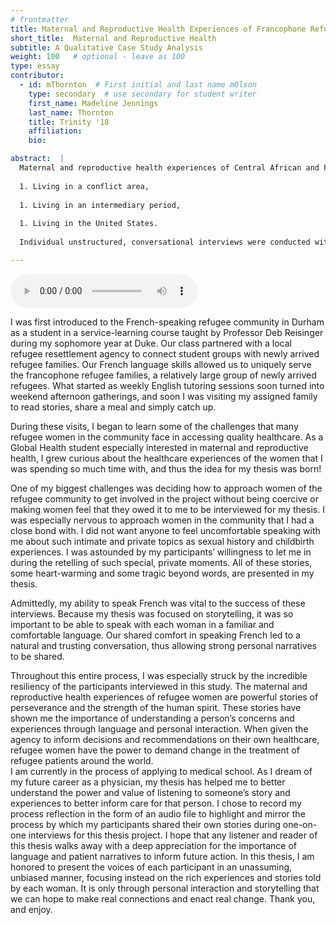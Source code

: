 ```yaml
---
# frontmatter
title: Maternal and Reproductive Health Experiences of Francophone Refugee Women Living in Durham, NC
short_title:  Maternal and Reproductive Health
subtitle: A Qualitative Case Study Analysis
weight: 100   # optional - leave as 100
type: essay
contributor:
  - id: mThornton  # First initial and last name mOlson
    type: secondary  # use secondary for student writer
    first_name: Madeline Jennings 
    last_name: Thornton
    title: Trinity '18
    affiliation: 
    bio: 

abstract:  |
  Maternal and reproductive health experiences of Central African and French-speaking refugee populations in the United States have not been well studied, despite the fact that the United States has resettled 50,000 Congolese refugee during a recent 5-year period. This quantitative case study analysis was conducted to fill a gap in the literature on the health of French-speaking refugee women by qualitatively examining their experiences with maternal and reproductive healthcare across their life course. In addition to presenting the experiences of each participant, this study aims to give voice to an often ignored population of refugee women and to provide agency to each participant to share her story. Although each refugee follows a unique path, the participants in this study all followed a general life course pattern. The experiences of each participant in this study were analyzed and categorized according to the following life course pattern: 
  
  1. Living in a conflict area,
  
  1. Living in an intermediary period,
  
  1. Living in the United States. 
  
  Individual unstructured, conversational interviews were conducted with five French-speaking refugee women recruited through a snowball sample. Interviews were conducted in French in the participant’s home using an interview guide that included questions on general healthcare experiences, maternal and obstetric care and family planning history throughout each stage of the life course. Interviews were audio-recorded and transcribed. Analytic memos were created to identify emerging themes. The general healthcare experiences, as well as maternal and reproductive healthcare experiences, of each participant were discussed in the context of each stage of the life course. This thesis expands upon emerging themes from conversations with participants related to religion, abortion and family planning. Furthermore, this thesis discusses and analyzes the implications and importance of this research at a personal, statewide, national and international level. 

---
```


<audio controls>
  <source src="" type="audio/mpeg">
Your browser does not support the audio element.
</audio>   


I was first introduced to the French-speaking refugee community in Durham as a student in a service-learning course taught by Professor Deb Reisinger during my sophomore year at Duke. Our class partnered with a local refugee resettlement agency to connect student groups with newly arrived refugee families. Our French language skills allowed us to uniquely serve the francophone refugee families, a relatively large group of newly arrived refugees. What started as weekly English tutoring sessions soon turned into weekend afternoon gatherings, and soon I was visiting my assigned family to read stories, share a meal and simply catch up. 

During these visits, I began to learn some of the challenges that many refugee women in the community face in accessing quality healthcare. As a Global Health student especially interested in maternal and reproductive health, I grew curious about the healthcare experiences of the women that I was spending so much time with, and thus the idea for my thesis was born! 

One of my biggest challenges was deciding how to approach women of the refugee community to get involved in the project without being coercive or making women feel that they owed it to me to be interviewed for my thesis. I was especially nervous to approach women in the community that I had a close bond with. I did not want anyone to feel uncomfortable speaking with me about such intimate and private topics as sexual history and childbirth experiences. I was astounded by my participants’ willingness to let me in during the retelling of such special, private moments. All of these stories, some heart-warming and some tragic beyond words, are presented in my thesis. 

Admittedly, my ability to speak French was vital to the success of these interviews. Because my thesis was focused on storytelling, it was so important to be able to speak with each woman in a familiar and comfortable language. Our shared comfort in speaking French led to a natural and trusting conversation, thus allowing strong personal narratives to be shared.    

Throughout this entire process, I was especially struck by the incredible resiliency of the participants interviewed in this study. The maternal and reproductive health experiences of refugee women are powerful stories of perseverance and the strength of the human spirit. These stories have shown me the importance of understanding a person’s concerns and experiences through language and personal interaction. When given the agency to inform decisions and recommendations on their own healthcare, refugee women have the power to demand change in the treatment of refugee patients around the world.  
I am currently in the process of applying to medical school. As I dream of my future career as a physician, my thesis has helped me to better understand the power and value of listening to someone’s story and experiences to better inform care for that person. 
I chose to record my process reflection in the form of an audio file to highlight and mirror the process by which my participants shared their own stories during one-on-one interviews for this thesis project. I hope that any listener and reader of this thesis walks away with a deep appreciation for the importance of language and patient narratives to inform future action. In this thesis, I am honored to present the voices of each participant in an unassuming, unbiased manner, focusing instead on the rich experiences and stories told by each woman. It is only through personal interaction and storytelling that we can hope to make real connections and enact real change. Thank you, and enjoy. 